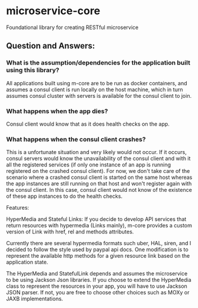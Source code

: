 # microservice-core
Foundational library for creating RESTful microservice


## Question and Answers:

### What is the assumption/dependencies for the application built using this library?
All applications built using m-core are to be run as docker containers, and assumes a consul client is
run locally on the host machine, which in turn assumes consul cluster with servers is available for the
consul client to join.


### What happens when the app dies?
Consul client would know that as it does health checks on the app.

### What happens when the consul client crashes?
This is a unfortunate situation and very likely would not occur. If it occurs, consul servers would know
the unavailability of the consul client and with it all the registered services (if only one instance of an
app is running registered on the crashed consul client).
For now, we don't take care of the scenario where a crashed consul client is started on the same host whereas the
app instances are still running on that host and won't register again with the consul client. In this case,
consul client would not know of the existence of these app instances to do the health checks.


Features:

HyperMedia and Stateful Links: If you decide to develop API services that return resources with hypermedia
(Links mainly), m-core provides a custom version of Link with href, rel and methods attributes.

Currently there are several hypermedia formats such uber, HAL, siren, and I decided to follow the style used by
paypal api docs. One modification is to represent the available http methods for a given resource link based on the
application state.

The HyperMedia and StatefulLink depends and assumes the microservice to be using Jackson Json libraries. If you
choose to extend the HyperMedia class to represent the resources in your app, you will have to use Jackson JSON parser.
If not, you are free to choose other choices such as MOXy or JAXB implementations.


